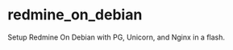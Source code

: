 redmine_on_debian
=================

Setup  Redmine On Debian with PG, Unicorn, and Nginx in a flash.
